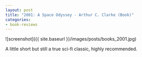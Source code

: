 ```yaml
---
layout: post
title: "2001: A Space Odyssey - Arthur C. Clarke (Book)"
categories:
- book-reviews
---
```


![screenshot]({{ site.baseurl }}/images/posts/books_2001.jpg)

A little short but still a true sci-fi classic, highly recommended. 




